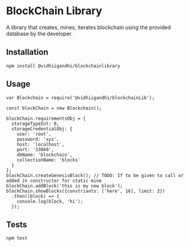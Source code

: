 BlockChain Library
=========

A library that creates, mines, iterates blockchain using the provided database by the developer.

## Installation

  `npm install @vidhiigandhi/blockchainlibrary`

## Usage

    var Blockchain = require('@vidhiigandhi/blockchainLib');

    const blockChain = new Blockchain();

    blockChain.requirementsObj = {
      storageTypeInt: 0,
      storageCredentialObj: {
        user: 'root',
        password: 'xyz',
        host: 'localhost',
        port: '33060',
        dbName: 'blockchain',
        collectionName: 'blocks'
      }
    };
    blockChain.createGenesisBlock(); // TODO: If to be given to call or added in constructor for static mine
    blockChain.addBlock('this is my new block');
    blockChain.showBlocks({constriants: ['here', 16], limit: 2})
      .then((block) => {
        console.log(block, 'hi');
      });


## Tests

  `npm test`
